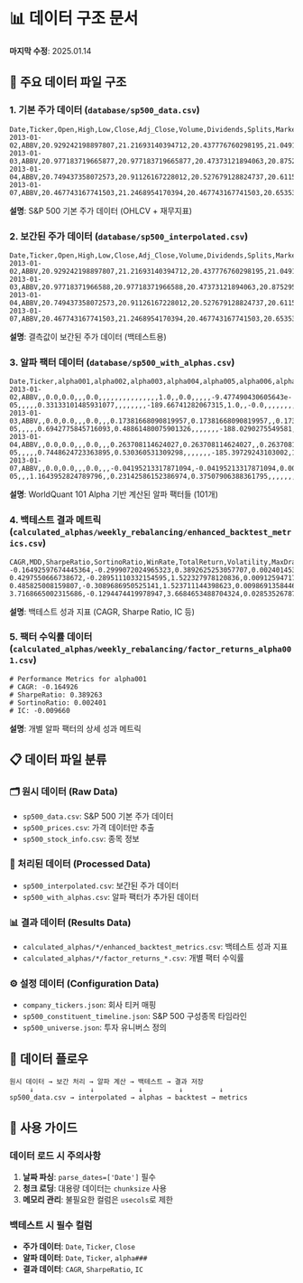# 📊 데이터 구조 문서

**마지막 수정**: 2025.01.14

## 📁 주요 데이터 파일 구조

### 1. 기본 주가 데이터 (`database/sp500_data.csv`)
```
Date,Ticker,Open,High,Low,Close,Adj_Close,Volume,Dividends,Splits,Market_Cap,Shares_Outstanding,EPS,Revenue,Net_Income,Total_Assets,Total_Debt,Cash,ROA
2013-01-02,ABBV,20.929242198897807,21.21693140394712,20.437776760298195,21.04911231994629,21.04911231994629,13767900,0.0,1.0,338495242240,1766400000,0.98,,,27008000000.0,,5901000000.0,
2013-01-03,ABBV,20.977183719665877,20.977183719665877,20.47373121894063,20.87529563903809,20.87529563903809,16739300,0.0,1.0,338495242240,1766400000,0.98,,,27008000000.0,,5901000000.0,
2013-01-04,ABBV,20.749437358072573,20.91126167228012,20.527679128824737,20.611587524414062,20.611587524414062,21372100,0.0,1.0,338495242240,1766400000,0.98,,,27008000000.0,,5901000000.0,
2013-01-07,ABBV,20.467743167741503,21.2468954170394,20.467743167741503,20.653539657592773,20.653539657592773,17897100,0.0,1.0,338495242240,1766400000,0.98,,,27008000000.0,,5901000000.0,
```

**설명**: S&P 500 기본 주가 데이터 (OHLCV + 재무지표)

### 2. 보간된 주가 데이터 (`database/sp500_interpolated.csv`)
```
Date,Ticker,Open,High,Low,Close,Adj_Close,Volume,Dividends,Splits,Market_Cap,Shares_Outstanding,EPS,Revenue,Net_Income,Total_Assets,Total_Debt,Cash,ROA
2013-01-02,ABBV,20.929242198897807,21.21693140394712,20.437776760298195,21.04911231994629,21.04911231994629,13767900,0.0,1.0,338495242240,1766400000,0.98,,,27008000000.0,,5901000000.0,
2013-01-03,ABBV,20.97718371966588,20.97718371966588,20.47373121894063,20.87529563903809,20.87529563903809,16739300,0.0,1.0,338495242240,1766400000,0.98,,,27008000000.0,,5901000000.0,
2013-01-04,ABBV,20.749437358072573,20.91126167228012,20.527679128824737,20.611587524414062,20.611587524414062,21372100,0.0,1.0,338495242240,1766400000,0.98,,,27008000000.0,,5901000000.0,
2013-01-07,ABBV,20.467743167741503,21.2468954170394,20.467743167741503,20.653539657592773,20.653539657592773,17897100,0.0,1.0,338495242240,1766400000,0.98,,,27008000000.0,,5901000000.0,
```

**설명**: 결측값이 보간된 주가 데이터 (백테스트용)

### 3. 알파 팩터 데이터 (`database/sp500_with_alphas.csv`)
```
Date,Ticker,alpha001,alpha002,alpha003,alpha004,alpha005,alpha006,alpha007,alpha008,alpha009,alpha010,alpha011,alpha012,alpha013,alpha014,alpha015,alpha016,alpha017,alpha018,alpha019,alpha020,alpha021,alpha022,alpha023,alpha024,alpha025,alpha026,alpha027,alpha028,alpha029,alpha030,alpha031,alpha032,alpha033,alpha034,alpha035,alpha036,alpha037,alpha038,alpha039,alpha040,alpha041,alpha042,alpha043,alpha044,alpha045,alpha046,alpha047,alpha049,alpha050,alpha051,alpha052,alpha053,alpha054,alpha055,alpha057,alpha060,alpha061,alpha062,alpha064,alpha065,alpha066,alpha068,alpha071,alpha072,alpha073,alpha074,alpha075,alpha077,alpha078,alpha081,alpha083,alpha084,alpha085,alpha086,alpha088,alpha092,alpha094,alpha095,alpha096,alpha098,alpha099,alpha101
2013-01-02,ABBV,,0.0,0.0,,,0.0,,,,,,,,,,,,,,,1.0,,0.0,,,,,-9.477490430605643e-05,,,,,0.33133101485931077,,,,,,,,-189.66741282067315,1.0,,-0.0,,,,,,,,,-0.7625258762763002,-0.0,489.658772467845,,False,0,0,0,,0,,0.6530995616781465,,0,False,0.008694277584571608,,0,,,,0,,,,False,,-0.9826114448308568,0,0.15364917971625153
2013-01-03,ABBV,,0.0,0.0,,,0.0,,,0.17381668090819957,0.17381668090819957,,0.17381668090819957,,,,,,,,-0.10327239307624697,1.0,,0.0,,,,,-6.403774821347432e-05,,,,,0.6942775845716093,0.48861480075901326,,,,,,,-188.0290275549581,1.0,,-0.0,,0.17381668090819957,,0.17381668090819957,,0.17381668090819957,,,-0.817277342071781,-0.0,485.6153306423691,,False,0,0,0,,0,,0.6530995616781465,,0,False,0.008694277584571608,,0,,,,0,0.5766677205184951,,,False,,-0.9826114448308568,0,-0.20197755087209854
2013-01-04,ABBV,,0.0,0.0,,,0.0,,,0.263708114624027,0.263708114624027,,0.263708114624027,,,-0.9380335124881441,,,,,-0.052931832400927095,1.0,,0.0,,,-0.0,,4.610691969155915e-05,,,,,0.7448624723363895,0.530360531309298,,,,,,,-185.39729243103002,1.0,,-0.0,,0.263708114624027,,0.263708114624027,,0.263708114624027,,,-0.2261627064412538,-0.0,479.4807731227836,,False,0,0,0,0,,0.6530995616781465,,0,False,0.008694277584571608,,0,,,,0,0.6746759405627569,,,False,,-0.9826114448308568,0,-0.3584401736489712
2013-01-07,ABBV,,0.0,0.0,,,0.0,,,-0.04195213317871094,-0.04195213317871094,0.0038707507238135656,0.04195213317871094,,,-0.8041416376857413,,,,,-0.011804921774118059,1.0,,0.0,0.3955726623535156,,-0.0,,8.709121959578934e-05,,,1.1643952824789796,,0.23142586152386974,0.37507906388361795,,,,,,,-185.6817157660342,1.0,,-0.0,,-0.04195213317871094,,-0.04195213317871094,,-0.04195213317871094,,,-0.22792528438560014,-0.0,480.4566921405304,,False,0,0,0,,0,,0.6530995616781465,,0,False,0.008694277584571608,,0,,,,0,0.2963958267467594,,,False,,-0.9826114448308568,0,0.23815414237218321
```

**설명**: WorldQuant 101 Alpha 기반 계산된 알파 팩터들 (101개)

### 4. 백테스트 결과 메트릭 (`calculated_alphas/weekly_rebalancing/enhanced_backtest_metrics.csv`)
```
CAGR,MDD,SharpeRatio,SortinoRatio,WinRate,TotalReturn,Volatility,MaxDrawdown,Skewness,Kurtosis,Turnover,TotalDays,IC,Factor,RebalancingFrequency
-0.16492597674445364,-0.2999072024965323,0.3892625253057707,0.0024014536058627905,0.46564885496183206,-0.17087726780792223,0.49143766279463763,-0.2999072024965323,0.5261746973429247,5.708295044459819,2.0,262,-0.009660083687789972,alpha001,weekly
0.4297550666738672,-0.28951110332154595,1.522327978120836,0.009125947173089344,0.5305343511450382,0.45018303629662926,0.4734476761326724,-0.28951110332154595,0.33068639488939194,3.3159105808932354,2.0,262,-0.001088981513283969,alpha002,weekly
0.485825008159807,-0.3089686950525141,1.523711144398623,0.009869135844685965,0.5343511450381679,0.5093563193692914,0.5072101126421424,-0.3089686950525141,1.5262198190752394,11.980444983070068,2.0,262,-0.00558351561307984,alpha003,weekly
3.7168665002315686,-0.1294474419978947,3.6684653488704324,0.028535267872922942,0.5909090909090909,1.2535446301062403,0.5296675823190935,-0.1294474419978947,1.1817895098496891,3.979777652889254,2.0,132,0.009020273834650051,alpha004,weekly
```

**설명**: 백테스트 성과 지표 (CAGR, Sharpe Ratio, IC 등)

### 5. 팩터 수익률 데이터 (`calculated_alphas/weekly_rebalancing/factor_returns_alpha001.csv`)
```
# Performance Metrics for alpha001
# CAGR: -0.164926
# SharpeRatio: 0.389263
# SortinoRatio: 0.002401
# IC: -0.009660
```

**설명**: 개별 알파 팩터의 상세 성과 메트릭

## 📋 데이터 파일 분류

### 🗂️ 원시 데이터 (Raw Data)
- `sp500_data.csv`: S&P 500 기본 주가 데이터
- `sp500_prices.csv`: 가격 데이터만 추출
- `sp500_stock_info.csv`: 종목 정보

### 🔧 처리된 데이터 (Processed Data)
- `sp500_interpolated.csv`: 보간된 주가 데이터
- `sp500_with_alphas.csv`: 알파 팩터가 추가된 데이터

### 📊 결과 데이터 (Results Data)
- `calculated_alphas/*/enhanced_backtest_metrics.csv`: 백테스트 성과 지표
- `calculated_alphas/*/factor_returns_*.csv`: 개별 팩터 수익률

### ⚙️ 설정 데이터 (Configuration Data)
- `company_tickers.json`: 회사 티커 매핑
- `sp500_constituent_timeline.json`: S&P 500 구성종목 타임라인
- `sp500_universe.json`: 투자 유니버스 정의

## 🔄 데이터 플로우

```
원시 데이터 → 보간 처리 → 알파 계산 → 백테스트 → 결과 저장
     ↓              ↓           ↓         ↓         ↓
sp500_data.csv → interpolated → alphas → backtest → metrics
```

## 📝 사용 가이드

### 데이터 로드 시 주의사항
1. **날짜 파싱**: `parse_dates=['Date']` 필수
2. **청크 로딩**: 대용량 데이터는 `chunksize` 사용
3. **메모리 관리**: 불필요한 컬럼은 `usecols`로 제한

### 백테스트 시 필수 컬럼
- **주가 데이터**: `Date`, `Ticker`, `Close`
- **알파 데이터**: `Date`, `Ticker`, `alpha###`
- **결과 데이터**: `CAGR`, `SharpeRatio`, `IC`
